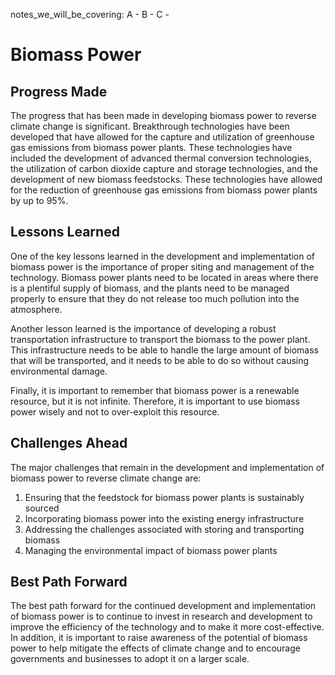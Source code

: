 notes_we_will_be_covering:
A -
B -
C -

# Biomass Power

## Progress Made

The progress that has been made in developing biomass power to reverse climate change is significant. Breakthrough technologies have been developed that have allowed for the capture and utilization of greenhouse gas emissions from biomass power plants. These technologies have included the development of advanced thermal conversion technologies, the utilization of carbon dioxide capture and storage technologies, and the development of new biomass feedstocks. These technologies have allowed for the reduction of greenhouse gas emissions from biomass power plants by up to 95%.

## Lessons Learned

One of the key lessons learned in the development and implementation of biomass power is the importance of proper siting and management of the technology. Biomass power plants need to be located in areas where there is a plentiful supply of biomass, and the plants need to be managed properly to ensure that they do not release too much pollution into the atmosphere.

Another lesson learned is the importance of developing a robust transportation infrastructure to transport the biomass to the power plant. This infrastructure needs to be able to handle the large amount of biomass that will be transported, and it needs to be able to do so without causing environmental damage.

Finally, it is important to remember that biomass power is a renewable resource, but it is not infinite. Therefore, it is important to use biomass power wisely and not to over-exploit this resource.

## Challenges Ahead

The major challenges that remain in the development and implementation of biomass power to reverse climate change are:

1. Ensuring that the feedstock for biomass power plants is sustainably sourced
2. Incorporating biomass power into the existing energy infrastructure
3. Addressing the challenges associated with storing and transporting biomass
4. Managing the environmental impact of biomass power plants

## Best Path Forward

The best path forward for the continued development and implementation of biomass power is to continue to invest in research and development to improve the efficiency of the technology and to make it more cost-effective. In addition, it is important to raise awareness of the potential of biomass power to help mitigate the effects of climate change and to encourage governments and businesses to adopt it on a larger scale.
